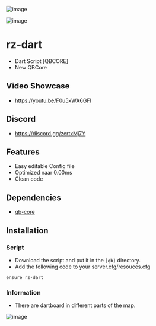 ![image](https://cdn.discordapp.com/attachments/352733374235803648/1115443897724842106/relaseDART.png)

![image](https://cdn.discordapp.com/attachments/348332068574461953/1115376235908968601/code.png)

# rz-dart
- Dart Script [QBCORE]
- New QBCore

## Video Showcase
- https://youtu.be/F0u5xWA6GFI
## Discord
- https://discord.gg/zertxMj7Y

## Features
- Easy editable Config file
- Optimized naar 0.00ms
- Clean code

## Dependencies
- [qb-core](https://github.com/qbcore-framework/qb-core)

## Installation

### Script
- Download the script and put it in the `[qb]` directory.
- Add the following code to your server.cfg/resouces.cfg

```
ensure rz-dart
```

### Information
- There are dartboard in different parts of the map.

![image](https://cdn.discordapp.com/attachments/1114299119385718844/1115136871417262211/SPOILER_Untitled_design.png)
